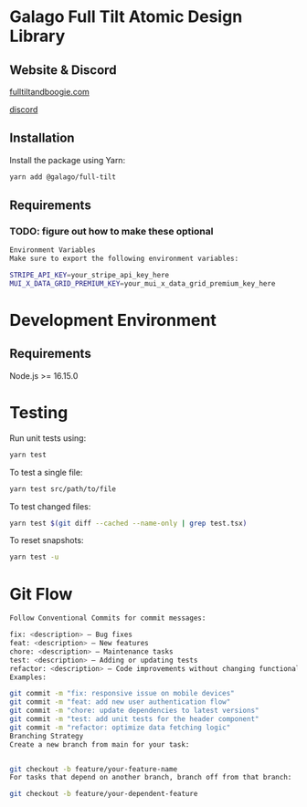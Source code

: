 # Galago Full Tilt Atomic Design Library

## Website & Discord

[fulltiltandboogie.com](https://www.fulltiltandboogie.com/)

[discord](https://discord.gg/tBwhBHGyGP)

## Installation

Install the package using Yarn:

```bash
yarn add @galago/full-tilt
```

## Requirements

### TODO: figure out how to make these optional

```bash
Environment Variables
Make sure to export the following environment variables:

STRIPE_API_KEY=your_stripe_api_key_here
MUI_X_DATA_GRID_PREMIUM_KEY=your_mui_x_data_grid_premium_key_here
```

# Development Environment

## Requirements

Node.js >= 16.15.0

# Testing

Run unit tests using:

```bash
yarn test
```

To test a single file:

```bash
yarn test src/path/to/file
```

To test changed files:

```bash
yarn test $(git diff --cached --name-only | grep test.tsx)
```

To reset snapshots:

```bash
yarn test -u
```

# Git Flow

```bash
Follow Conventional Commits for commit messages:

fix: <description> — Bug fixes
feat: <description> — New features
chore: <description> — Maintenance tasks
test: <description> — Adding or updating tests
refactor: <description> — Code improvements without changing functionality
Examples:
```

```bash
git commit -m "fix: responsive issue on mobile devices"
git commit -m "feat: add new user authentication flow"
git commit -m "chore: update dependencies to latest versions"
git commit -m "test: add unit tests for the header component"
git commit -m "refactor: optimize data fetching logic"
Branching Strategy
Create a new branch from main for your task:
```

```bash

git checkout -b feature/your-feature-name
For tasks that depend on another branch, branch off from that branch:
```

```bash
git checkout -b feature/your-dependent-feature
```

